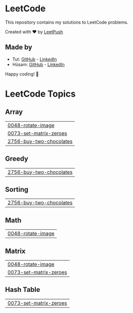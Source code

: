 # LeetCode

This repository contains my solutions to LeetCode problems.

Created with :heart: by [LeetPush](https://github.com/husamahmud/LeetPush)

 ## Made by 
 - Tut: [GitHub](https://github.com/TutTrue) - [LinkedIn](https://www.linkedin.com/in/mahmoud-hamdy-8b6825245/)
 - Hüsam: [GitHub](https://github.com/husamahmud) - [LinkedIn](https://www.linkedin.com/in/husamahmud/)

 Happy coding! 🚀
<!---LeetCode Topics Start-->
# LeetCode Topics
## Array
|  |
| ------- |
| [0048-rotate-image](https://github.com/POOMESH-19/Leet-Code-Problem/tree/master/0048-rotate-image) |
| [0073-set-matrix-zeroes](https://github.com/POOMESH-19/Leet-Code-Problem/tree/master/0073-set-matrix-zeroes) |
| [2756-buy-two-chocolates](https://github.com/POOMESH-19/Leet-Code-Problem/tree/master/2756-buy-two-chocolates) |
## Greedy
|  |
| ------- |
| [2756-buy-two-chocolates](https://github.com/POOMESH-19/Leet-Code-Problem/tree/master/2756-buy-two-chocolates) |
## Sorting
|  |
| ------- |
| [2756-buy-two-chocolates](https://github.com/POOMESH-19/Leet-Code-Problem/tree/master/2756-buy-two-chocolates) |
## Math
|  |
| ------- |
| [0048-rotate-image](https://github.com/POOMESH-19/Leet-Code-Problem/tree/master/0048-rotate-image) |
## Matrix
|  |
| ------- |
| [0048-rotate-image](https://github.com/POOMESH-19/Leet-Code-Problem/tree/master/0048-rotate-image) |
| [0073-set-matrix-zeroes](https://github.com/POOMESH-19/Leet-Code-Problem/tree/master/0073-set-matrix-zeroes) |
## Hash Table
|  |
| ------- |
| [0073-set-matrix-zeroes](https://github.com/POOMESH-19/Leet-Code-Problem/tree/master/0073-set-matrix-zeroes) |
<!---LeetCode Topics End-->